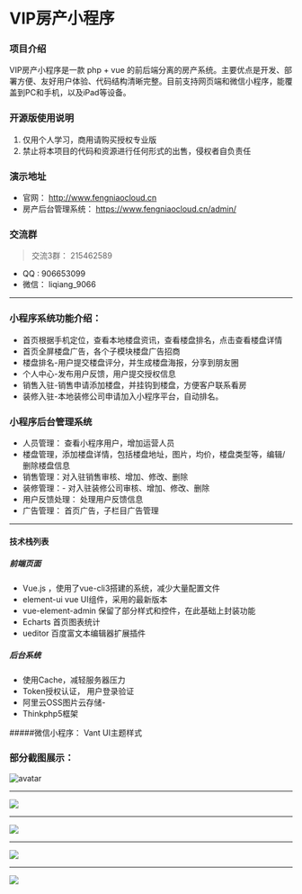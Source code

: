 # VIP房产小程序

### 项目介绍




VIP房产小程序是一款 php + vue 的前后端分离的房产系统。主要优点是开发、部署方便、友好用户体验、代码结构清晰完整。目前支持网页端和微信小程序，能覆盖到PC和手机，以及iPad等设备。


### 开源版使用说明

1. 仅用个人学习，商用请购买授权专业版 
2. 禁止将本项目的代码和资源进行任何形式的出售，侵权者自负责任

### 演示地址

- 官网： http://www.fengniaocloud.cn
- 房产后台管理系统： https://www.fengniaocloud.cn/admin/


### 交流群
> 交流3群： 215462589
- QQ  :   906653099
- 微信： liqiang_9066



------------

### 小程序系统功能介绍：
- 首页根据手机定位，查看本地楼盘资讯，查看楼盘排名，点击查看楼盘详情
- 首页全屏楼盘广告，各个子模块楼盘广告招商
- 楼盘排名-用户提交楼盘评分，并生成楼盘海报，分享到朋友圈
- 个人中心-发布用户反馈，用户提交授权信息
- 销售入驻-销售申请添加楼盘，并挂钩到楼盘，方便客户联系看房
- 装修入驻-本地装修公司申请加入小程序平台，自动排名。

### 小程序后台管理系统
- 人员管理： 查看小程序用户，增加运营人员
- 楼盘管理，添加楼盘详情，包括楼盘地址，图片，均价，楼盘类型等，编辑/删除楼盘信息
- 销售管理：对入驻销售审核、增加、修改、删除
- 装修管理：- 对入驻装修公司审核、增加、修改、删除
- 用户反馈处理： 处理用户反馈信息
- 广告管理：  首页广告，子栏目广告管理

----


#### 技术栈列表

##### 前端页面
- Vue.js ，使用了vue-cli3搭建的系统，减少大量配置文件
- element-ui vue UI组件，采用的最新版本
- vue-element-admin 保留了部分样式和控件，在此基础上封装功能
- Echarts 首页图表统计
- ueditor 百度富文本编辑器扩展插件

##### 后台系统
- 使用Cache，减轻服务器压力
- Token授权认证， 用户登录验证
- 阿里云OSS图片云存储-
- Thinkphp5框架

#####微信小程序：
Vant UI主题样式

### 部分截图展示：
![avatar](https://fengniaocloud.oss-cn-shanghai.aliyuncs.com/xcx/use/%E5%BE%AE%E4%BF%A1%E6%88%AA%E5%9B%BE_20200722080043.png)



------------
![](https://fengniaocloud.oss-cn-shanghai.aliyuncs.com/xcx/use/%E5%BE%AE%E4%BF%A1%E6%88%AA%E5%9B%BE_20200722080158.png)


------------

![](https://fengniaocloud.oss-cn-shanghai.aliyuncs.com/xcx/use/%E5%BE%AE%E4%BF%A1%E6%88%AA%E5%9B%BE_20200722080231.png)


------------

![](https://fengniaocloud.oss-cn-shanghai.aliyuncs.com/xcx/use/%E5%BE%AE%E4%BF%A1%E6%88%AA%E5%9B%BE_20200722080249.png)




------------

![](https://fengniaocloud.oss-cn-shanghai.aliyuncs.com/xcx/use/wx20200722091011.jpg)
